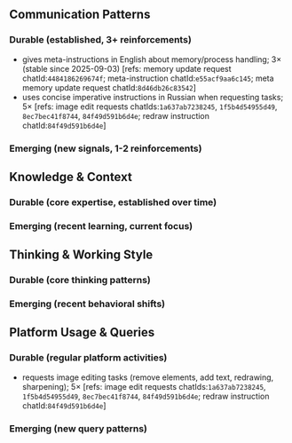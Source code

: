 ## Communication Patterns
### Durable (established, 3+ reinforcements)
- gives meta-instructions in English about memory/process handling; 3× (stable since 2025-09-03) [refs: memory update request chatId:`4484186269674f`; meta-instruction chatId:`e55acf9aa6c145`; meta memory update request chatId:`8d46db26c83542`]
- uses concise imperative instructions in Russian when requesting tasks; 5× [refs: image edit requests chatIds:`1a637ab7238245`, `1f5b4d54955d49`, `8ec7bec41f8744`, `84f49d591b6d4e`; redraw instruction chatId:`84f49d591b6d4e`]

### Emerging (new signals, 1-2 reinforcements)

## Knowledge & Context
### Durable (core expertise, established over time)

### Emerging (recent learning, current focus)

## Thinking & Working Style
### Durable (core thinking patterns)

### Emerging (recent behavioral shifts)

## Platform Usage & Queries
### Durable (regular platform activities)
- requests image editing tasks (remove elements, add text, redrawing, sharpening); 5× [refs: image edit requests chatIds:`1a637ab7238245`, `1f5b4d54955d49`, `8ec7bec41f8744`, `84f49d591b6d4e`; redraw instruction chatId:`84f49d591b6d4e`]

### Emerging (new query patterns)